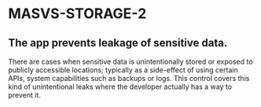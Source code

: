 # MASVS-STORAGE-2

## The app prevents leakage of sensitive data.

There are cases when sensitive data is unintentionally stored or exposed to publicly accessible locations; typically as a side-effect of using certain APIs, system capabilities such as backups or logs. This control covers this kind of unintentional leaks where the developer actually has a way to prevent it.